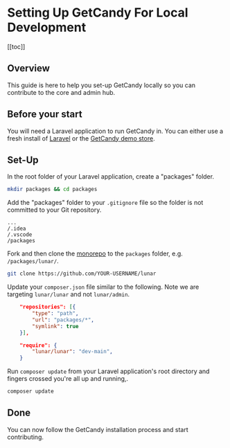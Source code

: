 # Setting Up GetCandy For Local Development

[[toc]]

## Overview

This guide is here to help you set-up GetCandy locally so you can contribute to the core and admin hub.

## Before your start

You will need a Laravel application to run GetCandy in. You can either use a fresh install of [Laravel](https://laravel.com/docs/9.x/installation) or the [GetCandy demo store](https://github.com/lunarphp/demo-store).

## Set-Up

In the root folder of your Laravel application, create a "packages" folder.

```sh
mkdir packages && cd packages
````

Add the "packages" folder to your `.gitignore` file so the folder is not committed to your Git repository.

```
...
/.idea
/.vscode
/packages
```

Fork and then clone the [monorepo](https://github.com/lunarphp/lunar) to the `packages` folder, e.g. `/packages/lunar/`.

```sh
git clone https://github.com/YOUR-USERNAME/lunar
````

Update your `composer.json` file similar to the following. Note we are targeting `lunar/lunar` and not `lunar/admin`.

```json
    "repositories": [{
        "type": "path",
        "url": "packages/*",
        "symlink": true
    }],

    "require": {
        "lunar/lunar": "dev-main",
    }
````

Run `composer update` from your Laravel application's root directory and fingers crossed you're all up and running,. 

```sh
composer update
````

## Done
You can now follow the GetCandy installation process and start contributing.
